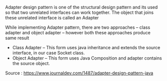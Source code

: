 Adapter design pattern is one of the structural design pattern and its used so that two unrelated interfaces can work together. The object that joins these unrelated interface is called an Adapter

While implementing Adapter pattern, there are two approaches – class adapter and object adapter – however both these approaches produce same result

- Class Adapter – This form uses java inheritance and extends the source interface, in our case Socket class.
- Object Adapter – This form uses Java Composition and adapter contains the source object.

Source : https://www.journaldev.com/1487/adapter-design-pattern-java